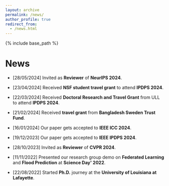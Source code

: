 ```yaml
---
layout: archive
permalink: /news/
author_profile: true
redirect_from:
  - /news.html
---
```


{% include base_path %}

News
========
* \[28/05/2024\] Invited as **Reviewer** of **NeurIPS 2024**.

* \[23/04/2024\] Received **NSF student travel grant** to attend **IPDPS 2024**.

* \[22/03/2024\] Received **Doctoral Research and Travel Grant** from ULL to attend **IPDPS 2024**.

* \[21/02/2024\] Received **travel grant** from **Bangladesh Sweden Trust Fund**.

* \[16/01/2024\] Our paper gets accepted to **IEEE ICC 2024**.

* \[19/12/2023\] Our paper gets accepted to **IEEE IPDPS 2024**. 

* \[28/10/2023\] Invited as **Reviewer** of **CVPR 2024**.
* \[11/11/2022\] Presented our research group demo on **Federated Learning** and **Flood Prediction** at **Science Day' 2022**.
* \[22/08/2022\] Started **Ph.D.** journey at the **University of Louisiana at Lafayette**.
